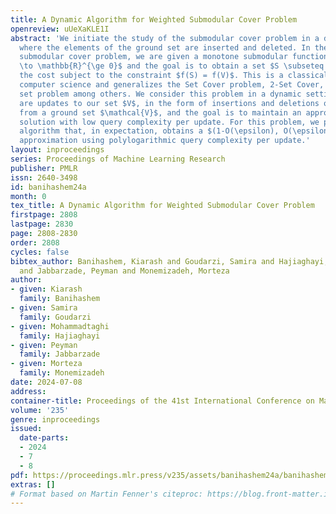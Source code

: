 ```yaml
---
title: A Dynamic Algorithm for Weighted Submodular Cover Problem
openreview: uUeXaKLE1I
abstract: 'We initiate the study of the submodular cover problem in a dynamic setting
  where the elements of the ground set are inserted and deleted. In the classical
  submodular cover problem, we are given a monotone submodular function $f : 2^{V}
  \to \mathbb{R}^{\ge 0}$ and the goal is to obtain a set $S \subseteq V$ that minimizes
  the cost subject to the constraint $f(S) = f(V)$. This is a classical problem in
  computer science and generalizes the Set Cover problem, 2-Set Cover, and dominating
  set problem among others. We consider this problem in a dynamic setting where there
  are updates to our set $V$, in the form of insertions and deletions of elements
  from a ground set $\mathcal{V}$, and the goal is to maintain an approximately optimal
  solution with low query complexity per update. For this problem, we propose a randomized
  algorithm that, in expectation, obtains a $(1-O(\epsilon), O(\epsilon^{-1}))$-bicriteria
  approximation using polylogarithmic query complexity per update.'
layout: inproceedings
series: Proceedings of Machine Learning Research
publisher: PMLR
issn: 2640-3498
id: banihashem24a
month: 0
tex_title: A Dynamic Algorithm for Weighted Submodular Cover Problem
firstpage: 2808
lastpage: 2830
page: 2808-2830
order: 2808
cycles: false
bibtex_author: Banihashem, Kiarash and Goudarzi, Samira and Hajiaghayi, Mohammadtaghi
  and Jabbarzade, Peyman and Monemizadeh, Morteza
author:
- given: Kiarash
  family: Banihashem
- given: Samira
  family: Goudarzi
- given: Mohammadtaghi
  family: Hajiaghayi
- given: Peyman
  family: Jabbarzade
- given: Morteza
  family: Monemizadeh
date: 2024-07-08
address:
container-title: Proceedings of the 41st International Conference on Machine Learning
volume: '235'
genre: inproceedings
issued:
  date-parts:
  - 2024
  - 7
  - 8
pdf: https://proceedings.mlr.press/v235/assets/banihashem24a/banihashem24a.pdf
extras: []
# Format based on Martin Fenner's citeproc: https://blog.front-matter.io/posts/citeproc-yaml-for-bibliographies/
---
```

